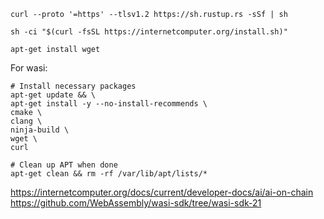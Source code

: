 ```
curl --proto '=https' --tlsv1.2 https://sh.rustup.rs -sSf | sh
```
```
sh -ci "$(curl -fsSL https://internetcomputer.org/install.sh)"
```
```
apt-get install wget
```
For wasi:
```
# Install necessary packages
apt-get update && \
apt-get install -y --no-install-recommends \
cmake \
clang \
ninja-build \
wget \
curl
```
```
# Clean up APT when done
apt-get clean && rm -rf /var/lib/apt/lists/*
```
https://internetcomputer.org/docs/current/developer-docs/ai/ai-on-chain
https://github.com/WebAssembly/wasi-sdk/tree/wasi-sdk-21